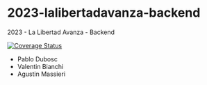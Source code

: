 # 2023-lalibertadavanza-backend
2023 - La Libertad Avanza - Backend

[![Coverage Status](https://coveralls.io/repos/github/valenbia36/2023-lalibertadavanza/badge.svg?branch=main)](https://coveralls.io/github/valenbia36/2023-lalibertadavanza?branch=main)

- Pablo Dubosc
- Valentin Bianchi
- Agustin Massieri
